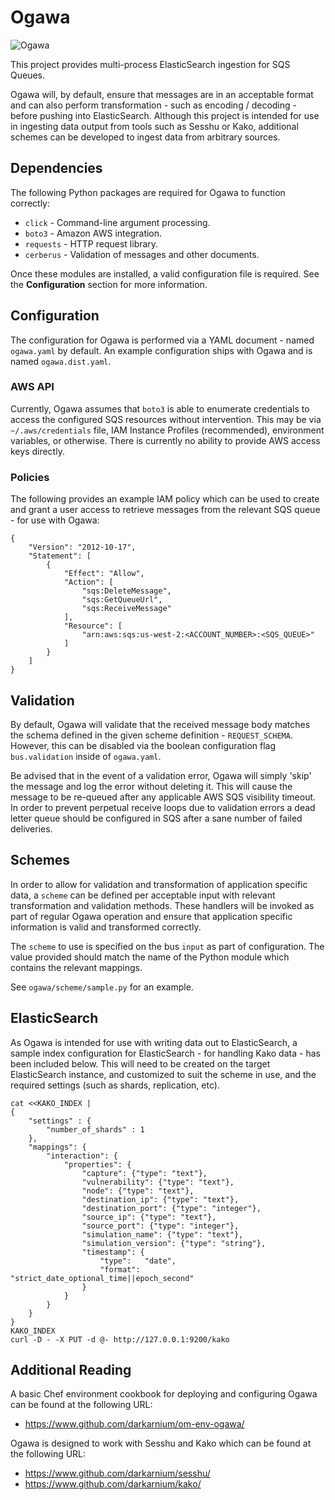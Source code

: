 # Ogawa

![Ogawa](docs/images/kako.png?raw=true)

This project provides multi-process ElasticSearch ingestion for SQS Queues.

 Ogawa will, by default, ensure that messages are in an acceptable format and can also perform transformation - such as encoding / decoding - before pushing into ElasticSearch. Although this project is intended for use in ingesting data output from tools such as Sesshu or Kako, additional schemes can be developed to ingest data from arbitrary sources.

## Dependencies

The following Python packages are required for Ogawa to function correctly:

* `click` - Command-line argument processing.
* `boto3` - Amazon AWS integration.
* `requests` - HTTP request library.
* `cerberus` - Validation of messages and other documents.

Once these modules are installed, a valid configuration file is required. See the **Configuration** section for more information.

## Configuration

The configuration for Ogawa is performed via a YAML document - named `ogawa.yaml` by default. An example configuration ships with Ogawa and is named `ogawa.dist.yaml`.

### AWS API

Currently, Ogawa assumes that `boto3` is able to enumerate credentials to access the configured SQS resources without intervention. This may be via `~/.aws/credentials` file, IAM Instance Profiles (recommended), environment variables, or otherwise. There is currently no ability to provide AWS access keys directly.

### Policies

The following provides an example IAM policy which can be used to create and grant a user access to retrieve messages from the relevant SQS queue - for use with Ogawa:

```
{
    "Version": "2012-10-17",
    "Statement": [
        {
            "Effect": "Allow",
            "Action": [
                "sqs:DeleteMessage",
                "sqs:GetQueueUrl",
                "sqs:ReceiveMessage"
            ],
            "Resource": [
                "arn:aws:sqs:us-west-2:<ACCOUNT_NUMBER>:<SQS_QUEUE>"
            ]
        }
    ]
}
```

## Validation

By default, Ogawa will validate that the received message body matches the schema defined in the given scheme definition - `REQUEST_SCHEMA`. However, this can be disabled via the boolean configuration flag `bus.validation` inside of `ogawa.yaml`.

Be advised that in the event of a validation error, Ogawa will simply 'skip' the message and log the error without deleting it. This will cause the message to be re-queued after any applicable AWS SQS visibility timeout. In order to prevent perpetual receive loops due to validation errors a dead letter queue should be configured in SQS after a sane number of failed deliveries.

## Schemes

In order to allow for validation and transformation of application specific data, a `scheme` can be defined per acceptable input with relevant transformation and validation methods. These handlers will be invoked as part of regular Ogawa operation and ensure that application specific information is valid and transformed correctly.

The `scheme` to use is specified on the bus `input` as part of configuration. The value provided should match the name of the Python module which contains the relevant mappings.

See `ogawa/scheme/sample.py` for an example.

## ElasticSearch

As Ogawa is intended for use with writing data out to ElasticSearch, a sample index configuration for ElasticSearch - for handling Kako data - has been included below. This will need to be created on the target ElasticSearch instance, and customized to suit the scheme in use, and the required settings (such as shards, replication, etc).

```
cat <<KAKO_INDEX |
{
    "settings" : {
        "number_of_shards" : 1
    },
    "mappings": {
        "interaction": {
            "properties": {
                "capture": {"type": "text"},
                "vulnerability": {"type": "text"},
                "node": {"type": "text"},
                "destination_ip": {"type": "text"},
                "destination_port": {"type": "integer"},
                "source_ip": {"type": "text"},
                "source_port": {"type": "integer"},
                "simulation_name": {"type": "text"},
                "simulation_version": {"type": "string"},
                "timestamp": {
                    "type":   "date",
                    "format": "strict_date_optional_time||epoch_second"
                }
            }
        }
    }
}
KAKO_INDEX
curl -D - -X PUT -d @- http://127.0.0.1:9200/kako
```

## Additional Reading

A basic Chef environment cookbook for deploying and configuring Ogawa can be found at the following URL:

* https://www.github.com/darkarnium/om-env-ogawa/

Ogawa is designed to work with Sesshu and Kako which can be found at the following URL:

* https://www.github.com/darkarnium/sesshu/
* https://www.github.com/darkarnium/kako/
